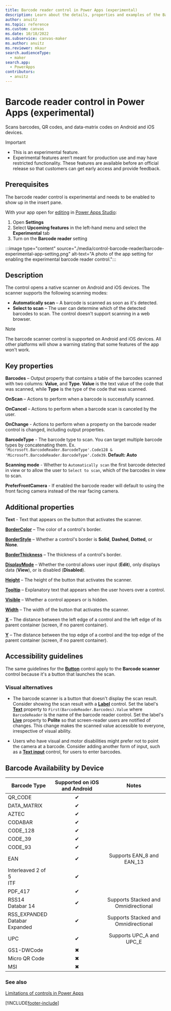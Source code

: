 ```yaml
---
title: Barcode reader control in Power Apps (experimental)
description: Learn about the details, properties and examples of the Barcode reader control in Power Apps.
author: anuitz
ms.topic: reference
ms.custom: canvas
ms.date: 10/18/2022
ms.subservice: canvas-maker
ms.author: anuitz
ms.reviewer: mkaur
search.audienceType:
  - maker
search.app:
  - PowerApps
contributors:
  - anuitz
---
```

# Barcode reader control in Power Apps (experimental)

Scans barcodes, QR codes, and data-matrix codes on Android and iOS devices.

> [!IMPORTANT]
> - This is an experimental feature.
> - Experimental features aren’t meant for production use and may have restricted functionality. These features are available before an official release so that customers can get early access and provide feedback.

## Prerequisites

The barcode reader control is experimental and needs to be enabled to show up in the insert pane.

With your app open for [editing](../edit-app.md) in [Power Apps Studio](https://create.powerapps.com):

1. Open **Settings**
1. Select **Upcoming features** in the left-hand menu and select the **Experimental** tab
1. Turn on the **Barcode reader** setting

:::image type="content" source="./media/control-barcode-reader/barcode-experimental-app-setting.png" alt-text="A photo of the app setting for enabling the experimental barcode reader control.":::

## Description

The control opens a native scanner on Android and iOS devices. The scanner supports the following scanning modes:

- **Automatically scan** – A barcode is scanned as soon as it's detected.
- **Select to scan** – The user can determine which of the detected barcodes to scan. The control doesn't support scanning in a web browser.

> [!NOTE]
> The barcode scanner control is supported on Android and iOS devices. All other platforms will show a warning stating that some features of the app won't work.

## Key properties

**Barcodes** – Output property that contains a table of the barcodes scanned with two columns: **Value**, and **Type**. **Value** is the text value of the code that was scanned, while **Type** is the type of the code that was scanned.

**OnScan** – Actions to perform when a barcode is successfully scanned.

**OnCancel** – Actions to perform when a barcode scan is canceled by the user.

**OnChange** - Actions to perform when a property on the barcode reader control is changed, including output properties.

**BarcodeType** - The barcode type to scan. You can target multiple barcode types by concatenating them. Ex. `'Microsoft.BarcodeReader.BarcodeType'.Code128 & 'Microsoft.BarcodeReader.BarcodeType'.Code39`.  **Default: Auto**

**Scanning mode** - Whether to `Automatically scan` the first barcode detected in view or to allow the user to `Select to scan`, which of the barcodes in view to scan.  

**PreferFrontCamera** - If enabled the barcode reader will default to using the front facing camera instead of the rear facing camera.

## Additional properties

**Text** - Text that appears on the button that activates the scanner.

**[BorderColor](properties-color-border.md)** – The color of a control's border.

**[BorderStyle](properties-color-border.md)** – Whether a control's border is **Solid**, **Dashed**, **Dotted**, or **None**.

**[BorderThickness](properties-color-border.md)** – The thickness of a control's border.

**[DisplayMode](properties-core.md)** – Whether the control allows user input (**Edit**), only displays data (**View**), or is disabled (**Disabled**).

**[Height](properties-size-location.md)** – The height of the button that activates the scanner.

**[Tooltip](properties-core.md)** – Explanatory text that appears when the user hovers over a control.

**[Visible](properties-core.md)** – Whether a control appears or is hidden.

**[Width](properties-size-location.md)** – The width of the button that activates the scanner.

**[X](properties-size-location.md)** – The distance between the left edge of a control and the left edge of its parent container (screen, if no parent container).

**[Y](properties-size-location.md)** – The distance between the top edge of a control and the top edge of the parent container (screen, if no parent container).

## Accessibility guidelines

The same guidelines for the **[Button](control-button.md)** control apply to the **Barcode scanner** control because it's a button that launches the scan.

### Visual alternatives

* The barcode scanner is a button that doesn't display the scan result. Consider showing the scan result with a **[Label](control-text-box.md)** control. Set the label's **[Text](properties-core.md)** property to `First(BarcodeReader.Barcodes).Value` where `BarcodeReader` is the name of the barcode reader control. Set the label's **[Live](properties-accessibility.md)** property to **Polite** so that screen-reader users are notified of changes. This change makes the scanned value accessible to everyone, irrespective of visual ability.

* Users who have visual and motor disabilities might prefer not to point the camera at a barcode. Consider adding another form of input, such as a **[Text input](control-text-input.md)** control, for users to enter barcodes.

## Barcode Availability by Device

| Barcode Type | Supported on iOS and Android | Notes |
|--------------|:---:|:--------:|
| QR_CODE | ✔ | |
| DATA_MATRIX | ✔ | |
| AZTEC | ✔ | |
| CODABAR | ✔ | |
| CODE_128 | ✔ | |
| CODE_39 | ✔ | |
| CODE_93 | ✔ | |
| EAN | ✔ | Supports EAN_8 and EAN_13 |
| Interleaved 2 of 5 <br> ITF | ✔ | |
| PDF_417 | ✔ | |
| RSS14 <br> Databar 14 | ✔ | Supports Stacked and Omnidirectional |
| RSS_EXPANDED <br> Databar Expanded | ✔ | Supports Stacked and Omnidirectional |
| UPC | ✔ | Supports UPC_A and UPC_E |
| GS1-DWCode | ✖ | |
| Micro QR Code | ✖ | |
| MSI | ✖ | |

### See also

[Limitations of controls in Power Apps](../control-limitations.md)

[!INCLUDE[footer-include](../../../includes/footer-banner.md)]

